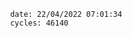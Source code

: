 

                date: 22/04/2022 07:01:34
                cycles: 46140

                         